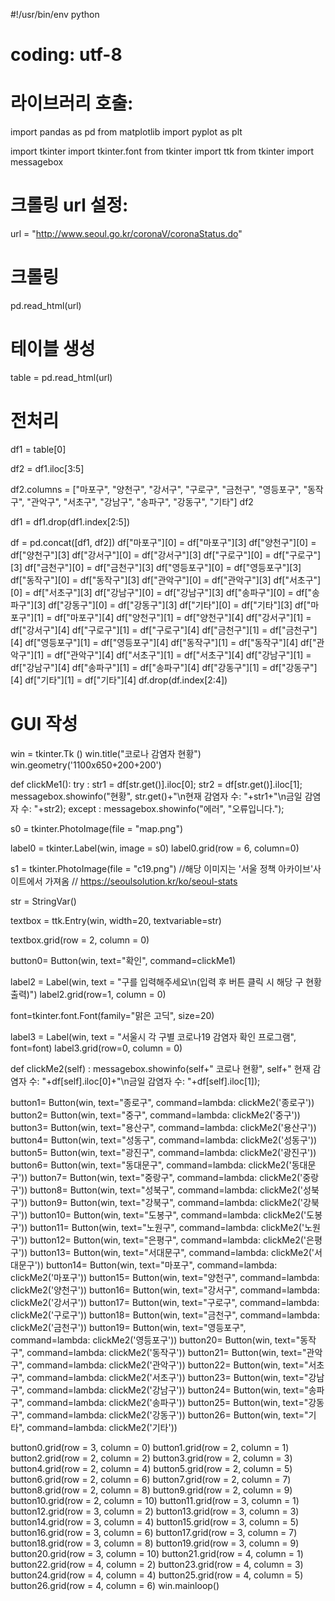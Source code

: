 #!/usr/bin/env python
# coding: utf-8

# 라이브러리 호출:

import pandas as pd
from matplotlib import pyplot as plt

import tkinter
import tkinter.font
from tkinter import ttk
from tkinter import messagebox


# 크롤링 url 설정:


url = "http://www.seoul.go.kr/coronaV/coronaStatus.do"

# 크롤링

pd.read_html(url)


# 테이블 생성

table = pd.read_html(url)


# 전처리

df1 = table[0]

df2 = df1.iloc[3:5]

df2.columns = ["마포구", "양천구", "강서구", "구로구", "금천구", "영등포구", "동작구", "관악구", "서초구", "강남구", "송파구", "강동구", "기타"]
df2

df1 = df1.drop(df1.index[2:5])

df = pd.concat([df1, df2])
df["마포구"][0] = df["마포구"][3]
df["양천구"][0] = df["양천구"][3]
df["강서구"][0] = df["강서구"][3]
df["구로구"][0] = df["구로구"][3]
df["금천구"][0] = df["금천구"][3]
df["영등포구"][0] = df["영등포구"][3]
df["동작구"][0] = df["동작구"][3]
df["관악구"][0] = df["관악구"][3]
df["서초구"][0] = df["서초구"][3]
df["강남구"][0] = df["강남구"][3]
df["송파구"][0] = df["송파구"][3]
df["강동구"][0] = df["강동구"][3]
df["기타"][0] = df["기타"][3]
df["마포구"][1] = df["마포구"][4]
df["양천구"][1] = df["양천구"][4]
df["강서구"][1] = df["강서구"][4]
df["구로구"][1] = df["구로구"][4]
df["금천구"][1] = df["금천구"][4]
df["영등포구"][1] = df["영등포구"][4]
df["동작구"][1] = df["동작구"][4]
df["관악구"][1] = df["관악구"][4]
df["서초구"][1] = df["서초구"][4]
df["강남구"][1] = df["강남구"][4]
df["송파구"][1] = df["송파구"][4]
df["강동구"][1] = df["강동구"][4]
df["기타"][1] = df["기타"][4]
df.drop(df.index[2:4])

# GUI 작성

win = tkinter.Tk ()
win.title("코로나 감염자 현황")
win.geometry('1100x650+200+200')

def clickMe1():
    try : 
        str1 = df[str.get()].iloc[0];
        str2 = df[str.get()].iloc[1];
        messagebox.showinfo("현황", str.get()+"\n현재 감염자 수: "+str1+"\n금일 감염자 수: "+str2);
    except :
        messagebox.showinfo("에러", "오류입니다.");

s0 = tkinter.PhotoImage(file = "map.png")

label0 = tkinter.Label(win, image = s0)
label0.grid(row = 6, column=0)     

s1 = tkinter.PhotoImage(file = "c19.png")
//해당 이미지는 '서울 정책 아카이브'사이트에서 가져옴
// https://seoulsolution.kr/ko/seoul-stats

str = StringVar()

textbox = ttk.Entry(win, width=20, textvariable=str)

textbox.grid(row = 2, column = 0)

button0= Button(win, text="확인", command=clickMe1)

label2 = Label(win, text = "구를 입력해주세요\n(입력 후 버튼 클릭 시 해당 구 현황 출력)")
label2.grid(row=1, column = 0)

font=tkinter.font.Font(family="맑은 고딕", size=20)

label3 = Label(win, text = "서울시 각 구별 코로나19 감염자 확인 프로그램", font=font)
label3.grid(row=0, column = 0)

def clickMe2(self) :
    messagebox.showinfo(self+" 코로나 현황", self+" 현재 감염자 수: "+df[self].iloc[0]+"\n금일 감염자 수: "+df[self].iloc[1]);

button1= Button(win, text="종로구", command=lambda: clickMe2('종로구'))
button2= Button(win, text="중구", command=lambda: clickMe2('중구'))
button3= Button(win, text="용산구", command=lambda: clickMe2('용산구'))
button4= Button(win, text="성동구", command=lambda: clickMe2('성동구'))
button5= Button(win, text="광진구", command=lambda: clickMe2('광진구'))
button6= Button(win, text="동대문구", command=lambda: clickMe2('동대문구'))
button7= Button(win, text="중랑구", command=lambda: clickMe2('중랑구'))
button8= Button(win, text="성북구", command=lambda: clickMe2('성북구'))
button9= Button(win, text="강북구", command=lambda: clickMe2('강북구'))
button10= Button(win, text="도봉구", command=lambda: clickMe2('도봉구'))
button11= Button(win, text="노원구", command=lambda: clickMe2('노원구'))
button12= Button(win, text="은평구", command=lambda: clickMe2('은평구'))
button13= Button(win, text="서대문구", command=lambda: clickMe2('서대문구'))
button14= Button(win, text="마포구", command=lambda: clickMe2('마포구'))
button15= Button(win, text="양천구", command=lambda: clickMe2('양천구'))
button16= Button(win, text="강서구", command=lambda: clickMe2('강서구'))
button17= Button(win, text="구로구", command=lambda: clickMe2('구로구'))
button18= Button(win, text="금천구", command=lambda: clickMe2('금천구'))
button19= Button(win, text="영등포구", command=lambda: clickMe2('영등포구'))
button20= Button(win, text="동작구", command=lambda: clickMe2('동작구'))
button21= Button(win, text="관악구", command=lambda: clickMe2('관악구'))
button22= Button(win, text="서초구", command=lambda: clickMe2('서초구'))
button23= Button(win, text="강남구", command=lambda: clickMe2('강남구'))
button24= Button(win, text="송파구", command=lambda: clickMe2('송파구'))
button25= Button(win, text="강동구", command=lambda: clickMe2('강동구'))
button26= Button(win, text="기타", command=lambda: clickMe2('기타'))

button0.grid(row = 3, column = 0)
button1.grid(row = 2, column = 1)
button2.grid(row = 2, column = 2)
button3.grid(row = 2, column = 3)
button4.grid(row = 2, column = 4)
button5.grid(row = 2, column = 5)
button6.grid(row = 2, column = 6)
button7.grid(row = 2, column = 7)
button8.grid(row = 2, column = 8)
button9.grid(row = 2, column = 9)
button10.grid(row = 2, column = 10)
button11.grid(row = 3, column = 1)
button12.grid(row = 3, column = 2)
button13.grid(row = 3, column = 3)
button14.grid(row = 3, column = 4)
button15.grid(row = 3, column = 5)
button16.grid(row = 3, column = 6)
button17.grid(row = 3, column = 7)
button18.grid(row = 3, column = 8)
button19.grid(row = 3, column = 9)
button20.grid(row = 3, column = 10)
button21.grid(row = 4, column = 1)
button22.grid(row = 4, column = 2)
button23.grid(row = 4, column = 3)
button24.grid(row = 4, column = 4)
button25.grid(row = 4, column = 5)
button26.grid(row = 4, column = 6)
win.mainloop()



